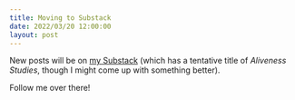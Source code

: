 ```yaml
---
title: Moving to Substack
date: 2022/03/20 12:00:00
layout: post
---
```


New posts will be on [my Substack](https://henryaj.substack.com) (which has a tentative title of _Aliveness Studies_, though I might come up with something better).

Follow me over there!
